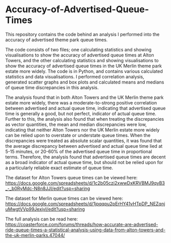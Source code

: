 # Accuracy-of-Advertised-Queue-Times
This repository contains the code behind an analysis I performed into the accuracy of advertised theme park queue times.

The code consists of two files; one calculating statistics and showing visualisations to show the accuracy of advertised queue times at Alton Towers, and the other calculating statistics and showing visualisations to show the accuracy of advertised queue times in the UK Merlin theme park estate more widely. The code is in Python, and contains various calculated statistics and data visualisations. I performed correlation analysis, generated scatter graphs and box plots and calculated means and medians of queue time discrepancies in this analysis.

The analysis found that in both Alton Towers and the UK Merlin theme park estate more widely, there was a moderate-to-strong positive correlation between advertised and actual queue time, indicating that advertised queue time is generally a good, but not perfect, indicator of actual queue time. Further to this, the analysis also found that when treating the discrepancies as vector quantities, the mean and median discrepancies were low, indicating that neither Alton Towers nor the UK Merlin estate more widely can be relied upon to overstate or understate queue times. When the discrepancies were treated as absolute scalar quantities, it was found that the average discrepancy between advertised and actual queue time lied at 5-15 minutes, or 20-60% of the advertised queue time in proportional terms. Therefore, the analysis found that advertised queue times are decent as a broad indicator of actual queue time, but should not be relied upon for a particularly reliable exact estimate of queue time.

The dataset for Alton Towers queue times can be viewed here: https://docs.google.com/spreadsheets/d/1c2b05czi2xwwDxKRVBMJ9qyB3_-_b0RyMdc-N8n8JJI/edit?usp=sharing

The dataset for Merlin queue times can be viewed here: https://docs.google.com/spreadsheets/d/1jpqqpu2pErHY41vHTpDP_NEZqnjuMwgtVVp99JexjvI/edit?usp=sharing

The full analysis can be read here: https://coasterforce.com/forums/threads/how-accurate-are-advertised-ride-queue-times-a-statistical-analysis-using-data-from-alton-towers-and-the-uk-merlin-parks.47044/
